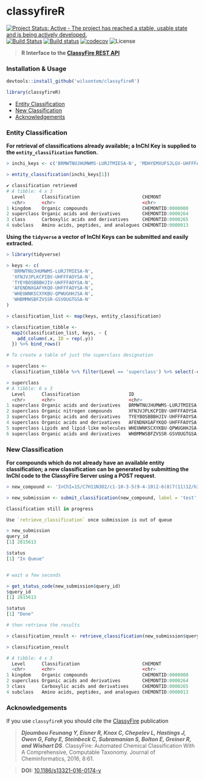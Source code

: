 # classyfireR
[![Project Status: Active - The project has reached a stable, usable state and is being actively developed.](http://www.repostatus.org/badges/latest/active.svg)](http://www.repostatus.org/#active)
[![Build Status](https://travis-ci.org/wilsontom/classyfireR.svg?branch=master)](https://travis-ci.org/wilsontom/classyfireR) [![Build status](https://ci.appveyor.com/api/projects/status/ua94fiotdmc0ssq5/branch/master?svg=true)](https://ci.appveyor.com/project/wilsontom/classyfirer/branch/master) [![codecov](https://codecov.io/gh/wilsontom/classyfireR/branch/master/graph/badge.svg)](https://codecov.io/gh/wilsontom/classyfireR) ![License](https://img.shields.io/badge/license-GNU%20GPL%20v3.0-blue.svg "GNU GPL v3.0")

> __R Interface to the [ClassyFire REST API](http://classyfire.wishartlab.com)__


### Installation & Usage

```R
devtools::install_github('wilsontom/classyfireR')

library(classyfireR)
```

* [Entity Classification](#entity-classification)
* [New Classification](#new-classification)
* [Acknowledgements](#acknowledgements)

### Entity Classification

__For retrieval of classifications already available; a InChI Key is supplied to the  `entity_classification` function.__

```R
> inchi_keys <- c('BRMWTNUJHUMWMS-LURJTMIESA-N', 'MDHYEMXUFSJLGV-UHFFFAOYSA-N')

> entity_classification(inchi_keys[1])

✔ classification retrieved
# A tibble: 4 x 3
  Level      Classification                       CHEMONT          
  <chr>      <chr>                                <chr>            
1 kingdom    Organic compounds                    CHEMONTID:0000000
2 superclass Organic acids and derivatives        CHEMONTID:0000264
3 class      Carboxylic acids and derivatives     CHEMONTID:0000265
4 subclass   Amino acids, peptides, and analogues CHEMONTID:0000013
```

__Using the `tidyverse` a vector of InChI Keys can be submitted and easily extracted.__

```R
> library(tidyverse)

> keys <- c(
  'BRMWTNUJHUMWMS-LURJTMIESA-N',
  'XFNJVJPLKCPIBV-UHFFFAOYSA-N',
  'TYEYBOSBBBHJIV-UHFFFAOYSA-N',
  'AFENDNXGAFYKQO-UHFFFAOYSA-N',
  'WHEUWNKSCXYKBU-QPWUGHHJSA-N',
  'WHBMMWSBFZVSSR-GSVOUGTGSA-N'
)

> classification_list <- map(keys, entity_classification)

> classification_tibble <-
  map2(classification_list, keys, ~ {
    add_column(.x, ID = rep(.y))
  }) %>% bind_rows()

# To create a table of just the superclass designation

> superclass <-
  classification_tibble %>% filter(Level == 'superclass') %>% select(-c(CHEMONT))

> superclass
# A tibble: 6 x 3
  Level      Classification                  ID                         
  <chr>      <chr>                           <chr>                      
1 superclass Organic acids and derivatives   BRMWTNUJHUMWMS-LURJTMIESA-N
2 superclass Organic nitrogen compounds      XFNJVJPLKCPIBV-UHFFFAOYSA-N
3 superclass Organic acids and derivatives   TYEYBOSBBBHJIV-UHFFFAOYSA-N
4 superclass Organic acids and derivatives   AFENDNXGAFYKQO-UHFFFAOYSA-N
5 superclass Lipids and lipid-like molecules WHEUWNKSCXYKBU-QPWUGHHJSA-N
6 superclass Organic acids and derivatives   WHBMMWSBFZVSSR-GSVOUGTGSA-N
```

### New Classification

__For compounds which do not already have an available entity classification; a new classification can be generated by submitting the InChI code to the ClassyFire Server using a POST request__.

```R
> new_compound <- 'InChI=1S/C7H11N3O2/c1-10-3-5(9-4-10)2-6(8)7(11)12/h3-4,6H,2,8H2,1H3,(H,11,12)/t6-/m0/s1'

> new_submission <- submit_classification(new_compound, label = 'test', type = 'STRUCTURE')

Classification still in progress

Use `retrieve_classification` once submission is out of queue

> new_submission
query_id
[1] 2815613

$status
[1] "In Queue"


# wait a few seconds

> get_status_code(new_submission$query_id)
$query_id
[1] 2815613

$status
[1] "Done"

# then retrieve the results

> classification_result <- retrieve_classification(new_submission$query_id)

> classification_result

# A tibble: 4 x 3
  Level      Classification                       CHEMONT          
  <chr>      <chr>                                <chr>            
1 kingdom    Organic compounds                    CHEMONTID:0000000
2 superclass Organic acids and derivatives        CHEMONTID:0000264
3 class      Carboxylic acids and derivatives     CHEMONTID:0000265
4 subclass   Amino acids, peptides, and analogues CHEMONTID:0000013
```

### Acknowledgements

If you use `classyfireR` you should cite the [ClassyFire](https://jcheminf.springeropen.com/articles/10.1186/s13321-016-0174-y) publication

> ___Djoumbou Feunang Y, Eisner R, Knox C, Chepelev L, Hastings J, Owen G, Fahy E, Steinbeck C, Subramanian S, Bolton E, Greiner R, and Wishart DS___. ClassyFire: Automated Chemical Classification With A Comprehensive, Computable Taxonomy. Journal of Cheminformatics, 2016, 8:61.

> __DOI:__ [10.1186/s13321-016-0174-y](https://jcheminf.springeropen.com/articles/10.1186/s13321-016-0174-y)

